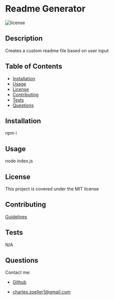 # Readme Generator 
![license](https://img.shields.io/static/v1?label=license&message=MIT&color=success)
## Description

Creates a custom readme file based on user input

## Table of Contents
* [Installation](#installation)
* [Usage](#usage)
* [License](#license)
* [Contributing](#contributing)
* [Tests](#test)
* [Questions](#questions)

## Installation

npm i

## Usage

node index.js

## License

This project is covered under the MIT license

## Contributing

[Guidelines](https://www.contributor-covenant.org/version/2/0/code_of_conduct/)

## Tests

N/A

## Questions

Contact me:
* [Github](https://github.com/czoeller1)

* charles.zoeller1@gmail.com
